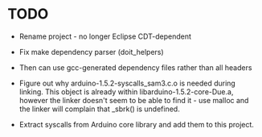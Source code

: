 TODO
====

- Rename project - no longer Eclipse CDT-dependent

- Fix make dependency parser (doit_helpers)
 - Then can use gcc-generated dependency files rather than all headers

- Figure out why arduino-1.5.2-syscalls_sam3.c.o is needed during linking. This
  object is already within libarduino-1.5.2-core-Due.a, however the linker doesn't
  seem to be able to find it - use malloc and the linker will complain that _sbrk()
  is undefined.

- Extract syscalls from Arduino core library and add them to this project.